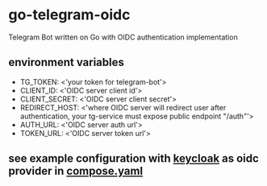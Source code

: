# go-telegram-oidc
Telegram Bot written on Go with OIDC authentication implementation

## environment variables
- TG_TOKEN: <'your token for telegram-bot'>
- CLIENT_ID: <'OIDC server client id'>
- CLIENT_SECRET: <'OIDC server client secret'>
- REDIRECT_HOST: <'where OIDC server will redirect user after authentication, your tg-service must expose public endpoint "/auth"'>
- AUTH_URL: <'OIDC server auth url'>
- TOKEN_URL: <'OIDC server token url'>

## see example configuration with [keycloak](https://github.com/keycloak/keycloak) as oidc provider in [compose.yaml](https://github.com/un1uckyyy/go-telegram-oidc/blob/main/compose.yaml)
